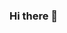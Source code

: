 ### Hi there 👋

<!--
**Master3307/Master3307** is a ✨ _special_ ✨ repository because its `README.md` (this file) appears on your GitHub profile.

Here are some ideas to get you started:

- 🔭 I’m currently working on ho
- 🌱 I’m currently learning hi
- 👯 I’m looking to collaborate on hi
- 🤔 I’m looking for help with hi
- 💬 Ask me about hi
- 📫 How to reach me: hi
- 😄 Pronouns: hi
- ⚡ Fun fact: hi
-->
